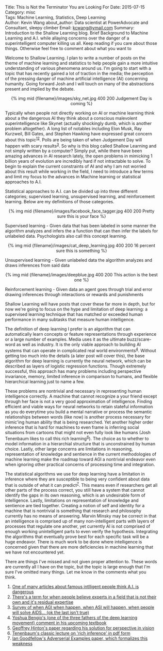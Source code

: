 Title: This is Not the Terminator You are Looking For
Date: 2015-07-15
Category: misc   
Tags: Machine Learning, Statistics, Deep Learning   
Author: Kevin Wang
about_author: Data scientist at PowerAdvocate and Consultant, sleepy climber
Email: kcwang@ymail.com
Summary: Introduction to the Shallow Learning blog.  Brief Background to Machine Learning and A.I. while allaying concerns over the danger of a superintelligent computer killing us all.  Keep reading if you care about those things.  Otherwise feel free to comment about what you want to 

Welcome to Shallow Learning.  I plan to write a number of posts on the theme of machine learning and statistics to help people gain a more intuitive understanding of various phenomena around us.  I'm going to start with a topic that has recently gained a lot of traction in the media; the perception of the pressing danger of machine artificial intelligence (AI) concerning humanity. Going forward Josh and I will touch on many of the abstractions present and implied by the debate. 

<center>
{% img mid {filename}/images/sky_net.jpg 400 200  Judgement Day is coming  %}
</center>

Typically when people not directly working on AI or machine learning think about a the dangerous AI they think about a conscious malevolent superintelligence like Skynet (actually shockingly dumb, which is another problem altogether).  A long list of notables including Elon Musk, Ray Kurzweil, Bill Gates, and Stephen Hawking have expressed great concern about this topic<sup>[1][1][2][2]</sup>.  Polls are being taken of when Judgement Day will happen with scary results<sup>[3][3]</sup>. So why is this blog called Shallow Learning and not simply written by a computer? Simply put, while there have been amazing advances in AI research lately, the open problems in mimicking 1 billion years of evolution are incredibly hard if not intractable to solve. To begin to explain the current constraints of AI and why I am not worried about this result while working in the field, I need to introduce a few terms and limit my focus to the advances in Machine learning or statistical approaches to A.I.

Statistical approaches to A.I. can be divided up into three different categories; supervised learning, unsupervised learning, and reinforcement learning.  Below are my definitions of those categories.

<center>
{% img mid {filename}/images/facebook_face_tagger.jpg 400 200 Pretty sure this is your face  %}
</center>

Supervised learning - Given data that has been labeled in some manner the algorithm analyzes and infers the a function that can then infer the labels for unlabeled data. Psychologists also call this concept learning.

<center>
{% img mid {filename}/images/cat_deep_learning.jpg 400 200 16 percent sure this is something  %}
</center>

Unsupervised learning - Given unlabeled data the algorithm analyzes and draws inferences from said data

<center>
{% img mid {filename}/images/deepblue.jpg 400 200 This action is the best one  %}
</center>

Reinforcement learning - Given data an agent goes through trial and error drawing inferences through interactions or rewards and punishments

Shallow Learning will have posts that cover these far more in depth, but for now we're going to focus on the hype and limitation of deep learning: a supervised learning technique that has matched or exceeded human performance in many subtasks that measure human intelligence.

The definition of deep learning I prefer is an algorithm that can automatically learn concepts or feature representations through experience or a large number of examples. Media uses it as the ultimate buzz/scare-word as well as industry.  It is the only viable approach to building AI systems that can operate in complicated real world environments<sup>[4][4]</sup>.  Without getting too much into the details (a later post will cover this), the base algorithm for deep learning is currently the neural network, which can be described as layers of logistic regression functions.  Though extremely successful, this approach has many problems including perspective invariance, memory, limited inference in comparison to humans, and flexible hierarchical learning just to name a few.

These problems are nontrivial and necessary in representing human intelligence correctly.  A machine that cannot recognize a your friend except through her face is not a very good approximation of intelligence.  Finding efficient and viable ways for neural networks to retain stateful information as you do everytime you build a mental narrative or process the semantic relationships between words (like now) is another process necessary for mimic'ing human ability that is being researched.  Yet another higher order inference that is hard for machines to even frame is inferring social situations from cartoons that might not even fully look like humans (Josh Tenenbaum likes to call this rich learning<sup>[6][6]</sup>).  The choice as to whether to model information in a hierarchial structure that is unconstrained by human choice.  Lastly, other large concerns are limitations in reasoning, representation of knowledge and sentience in the current methodologies of machine learning make the roadmap toward AGI a nontrivial endeavor even when ignoring other practical concerns of processing time and integration.

The statistical algorithms we use for deep learning have a limitation in inference where they are susceptible to being very confident about data that is outside of what it can predict<sup>[7][7]</sup>.  This means even if researchers get all other parts of the process correct, you still have a system that cannot identify the gaps in its own reasoning, which is an undesirable form of intelligence. Lastly, limitations on representation of knowledge and sentience are tied together.  Creating a notion of self and identity for a machine that is nontrivial is something that research and philosophy currently has no means of answering.  Marvin Minsky may be correct in that an intelligence is comprised up of many non-intelligent parts with layers of processes that regulate one another, yet currently AI is not comprised of enough working unintelligent parts to even verify the hypothesis.  Integrating the algorithms that eventually prove best for each specific task will be a huge endeavor.  There is much work to be done where intelligence is concerned given that there are more deficiencies in machine learning that we have not encountered yet.

There are things I've missed and not given proper attention to.  These words are currently all I have on the topic, but the topic is large enough that I'm sure I've omitted many things.  Let me know in the comments what you think.   

1. [One of many articles about famous intlligent people think A.I. is dangerous](https://www.washingtonpost.com/blogs/the-switch/wp/2015/03/24/apple-co-founder-on-artificial-intelligence-the-future-is-scary-and-very-bad-for-people/ "Washington Post woohoo")
2. [There's a term for when people believe experts in a field that is not their own and it's residual expertise](http://simplystatistics.org/2015/05/18/residual-expertise/)
3. [Survey of when AGI when happen, when ASI will happen, when people will solve AIDS... (ok the last isn't true)](http://www.nickbostrom.com/papers/survey.pdf)
4. [Yoshua Bengio's (one of the three fathers of the deep learning movement) comment in his upcoming textbook](http://www.iro.umontreal.ca/~bengioy/dlbook/front_matter.pdf)
5. [Geoffrey Hinton's paper regarding his solution for perspective in vision](http://www.cs.toronto.edu/~fritz/absps/transauto6.pdf)
6. [Tenenbaum's classic lecture on 'rich inference' in pdf form](http://web.mit.edu/cocosci/Papers/tkgg-science11-reprint.pdf)
7. [Ian Goodfellow's Adverserial Examples paper, which formalizes this weakness](http://arxiv.org/pdf/1412.6572.pdf)

[1]: https://www.washingtonpost.com/blogs/the-switch/wp/2015/03/24/apple-co-founder-on-artificial-intelligence-the-future-is-scary-and-very-bad-for-people/ 
[2]: http://simplystatistics.org/2015/05/18/residual-expertise/ 
[3]: http://www.nickbostrom.com/papers/survey.pdf 
[4]: http://www.iro.umontreal.ca/~bengioy/dlbook/front_matter.pdf
[5]: http://www.cs.toronto.edu/~fritz/absps/transauto6.pdf
[6]: http://web.mit.edu/cocosci/Papers/tkgg-science11-reprint.pdf
[7]: http://arxiv.org/pdf/1412.6572.pdf
